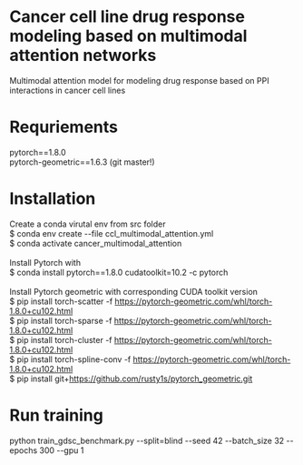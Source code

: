 # Cancer cell line drug response modeling based on multimodal attention networks
Multimodal attention model for modeling drug response based on PPI interactions in cancer cell lines<br/>

# Requriements
pytorch==1.8.0 <br/>
pytorch-geometric==1.6.3 (git master!)<br/>

# Installation
Create a conda virutal env from src folder <br/>
$ conda env create --file ccl_multimodal_attention.yml <br/>
$ conda activate cancer_multimodal_attention <br/>
<br/>
Install Pytorch with <br/>
$ conda install pytorch==1.8.0 cudatoolkit=10.2 -c pytorch <br/>
<br/>
Install Pytorch geometric with corresponding CUDA toolkit version<br/>
$ pip install torch-scatter -f https://pytorch-geometric.com/whl/torch-1.8.0+cu102.html <br/>
$ pip install torch-sparse -f https://pytorch-geometric.com/whl/torch-1.8.0+cu102.html <br/>
$ pip install torch-cluster -f https://pytorch-geometric.com/whl/torch-1.8.0+cu102.html <br/>
$ pip install torch-spline-conv -f https://pytorch-geometric.com/whl/torch-1.8.0+cu102.html <br/>
$ pip install git+https://github.com/rusty1s/pytorch_geometric.git <br/>

# Run training
python train_gdsc_benchmark.py --split=blind --seed 42 --batch_size 32 --epochs 300 --gpu 1 <br />
